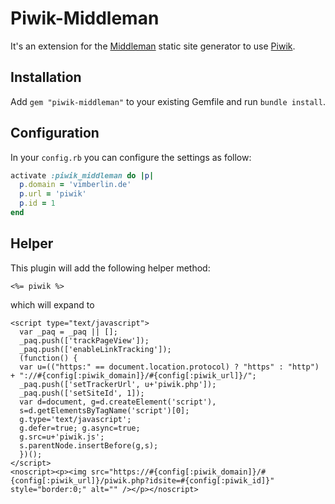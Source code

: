 # Piwik-Middleman

It's an extension for the [Middleman](http://middlemanapp.com/) static site generator
to use  [Piwik](https://piwik.org/).


## Installation

Add `gem "piwik-middleman"` to your existing Gemfile and run `bundle install`.


## Configuration

In your `config.rb` you can configure the settings as follow:

```ruby
activate :piwik_middleman do |p|
  p.domain = 'vimberlin.de'
  p.url = 'piwik'
  p.id = 1
end
```


## Helper

This plugin will add the following helper method:

```erb
<%= piwik %>
```


which will expand to


```erb
<script type="text/javascript">
  var _paq = _paq || [];
  _paq.push(['trackPageView']);
  _paq.push(['enableLinkTracking']);
  (function() {
  var u=(("https:" == document.location.protocol) ? "https" : "http") + "://#{config[:piwik_domain]}/#{config[:piwik_url]}/";
  _paq.push(['setTrackerUrl', u+'piwik.php']);
  _paq.push(['setSiteId', 1]);
  var d=document, g=d.createElement('script'),
  s=d.getElementsByTagName('script')[0];
  g.type='text/javascript';
  g.defer=true; g.async=true;
  g.src=u+'piwik.js';
  s.parentNode.insertBefore(g,s);
  })();
</script>
<noscript><p><img src="https://#{config[:piwik_domain]}/#{config[:piwik_url]}/piwik.php?idsite=#{config[:piwik_id]}" style="border:0;" alt="" /></p></noscript>
```

